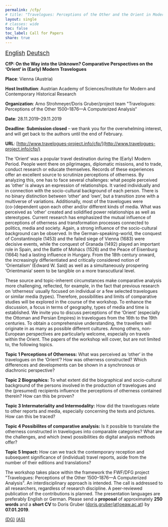 ```yaml
---
permalink: /cfp/
# title: "Travelogues: Perceptions of the Other and the Orient in Modern Times. A Mixed-method Approach for the Analysis of Large-scale Travel Account Series."
layout: single
# classes: wide
toc: false
toc_label: Call for Papers
share: true
---
```


<script language="JavaScript" src="/_includes/unCryptMail.js" type="text/javascript"></script>

<i class="fas fa-language"></i><span style="font-size: 14pt;"> [English](/cfp/) [Deutsch](/cfp_de)</span>

**CfP: On the Way into the Unknown? Comparative Perspectives on the ‘Orient‘ in (Early) Modern Travelogues**

**Place**: Vienna (Austria)

**Host Institution**: Austrian Academy of Sciences/Institute for Modern and Contemporary Historical Research

**Organization**: Arno Strohmeyer/Doris Gruber/project team "Travelogues: Perceptions of the Other 1500–1876—A Computerized 
Analysis“

**Date**: 28.11.2019–29.11.2019

**Deadline**: **Submission closed** – we thank you for the overwhelming interest, and will get back to the authors until 
the end of February.

**URL**: [http://www.travelogues-project.info/cfp/](http://www.travelogues-project.info/cfp/)

The ‘Orient‘ was a popular travel destination during the (Early) Modern Period. People went there on pilgrimages, 
diplomatic missions, and to trade, conduct research or educate themselves. Records of these experiences offer an 
excellent source to scrutinize perceptions of otherness. By analyzing this, one has to face several challenges: what 
people perceived as ‘other‘ is always an expression of relationships. It varied individually and in connection with 
the socio-cultural background of each person. There is no binary distinction between ‘other‘ and ‘own‘, but a transition
zone with a multiverse of variations. Additionally, most of the travelogues were (co-)dependent upon each other and/or 
different kinds of media. What was perceived as 'other' created and solidified power relationships as well as stereotypes.
Current research has emphasized the mutual influence of perceptions of otherness and transformation processes connected 
to politics, media and society. Again, a strong influence of the socio-cultural background can be observed. In the 
German-speaking-world, the conquest of Constantinople (1453) and the failed siege of Vienna (1683) were decisive events, 
while the conquest of Granada (1492) played an important role in Spain, and the Battle of Mohács (1526) and the Peace of 
Eisenburg (1664) had a lasting influence in Hungary. From the 18th century onward, the increasingly differientiated and 
critically considered notion of ‘Orientalism‘ (Edward W. Said) as well as a simultaneously prospering ‘Orientmania‘ seem 
to be tangible on a more transcutlural level.

These source and topic-inherent circumstances make comparative analysis more challenging, reflected, for example, in the 
fact that previous research on ‘otherness‘ usually focused on individual or a few selected travelogues or similar media 
(types). Therefore, possibilities and limits of comparative studies will be explored in the course of the workshop. To 
enhance the discussion, a focus in terms of geography, types of media and time is established. We invite you to discuss 
perceptions of the ‘Orient‘ (especially the Ottoman and Persian Empires) in travelogues from the 16th to the 19th 
centuries. To obtain a comprehensive understanding, the travellers will originate in as many as possible different 
cultures. Among others, non-European perspectives are particularly welcome, especially on travels within the Orient. 
The papers of the workshop will cover, but are not limited to, the following topics.

**Topic 1 Perceptions of Otherness:** What was perceived as ‘other‘ in the travelogues on the ‘Orient‘? How was otherness 
constructed? Which differences and developments can be shown in a synchronous or diachronic perspective?

**Topic 2 Biographics:** To what extent did the biographical and socio-cultural background of the persons involved in the 
production of travelogues and the (presumed) recipients influence the perceptions of otherness contained therein? How 
can this be proven?

**Topic 3 Intermateriality and Intermodality:** How did the travelogues relate to other reports and media, especially 
concerning the texts and pictures. How can this be traced?

**Topic 4 Possibilites of comparative analysis:** Is it possible to translate the otherness constructed in travelogues into 
comparable categories? What are the challenges, and which (new) possibilities do digital analysis methods offer?

**Topic 5 Impact:** How can we track the contemporary reception and subsequent significance of (individual) travel reports, 
aside from the number of their editions and translations?

The workshop takes place within the framework the FWF/DFG project "Travelogues: Perceptions of the Other 1500–1876—A 
Computerized Analysis". An interdisciplinary approach is intended. The call is addressed to all researchers, regardless 
of research discipline. A peer-reviewed publication of the contributions is planned. The presentation languages are 
preferably English or German. Please send a **proposal** of approximately **250 words** and a **short CV** to 
Doris Gruber ([doris.gruber(at)oeaw.ac.at](javascript:linkTo_UnCryptMailto('nbjmup;epsjt/hsvcfsApfbx/bd/bu');)) by **07.01.2019**.

[(DG)](javascript:linkTo_UnCryptMailto('nbjmup;epsjt/hsvcfsApfbx/bd/bu');) [(AS)](javascript:linkTo_UnCryptMailto('nbjmup;bsop/tuspinfzfsApfbx/bd/bu');)
